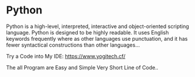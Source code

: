 # Python
Python is a high-level, interpreted, interactive and object-oriented scripting language. Python is designed to be highly readable. It uses English keywords frequently where as other languages use punctuation, and it has fewer syntactical constructions than other languages...                                                 



Try a Code into My IDE:  https://www.yogitech.cf/


The all Program are Easy and Simple Very Short Line of Code..
